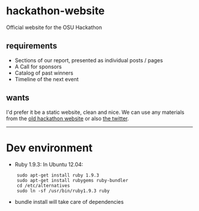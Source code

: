 hackathon-website
=================

Official website for the OSU Hackathon

requirements
------------

* Sections of our report, presented as individual posts / pages
* A Call for sponsors
* Catalog of past winners
* Timeline of the next event

wants
-----

I'd prefer it be a static website, clean and nice. We can use any materials
from the [old hackathon website](https://library.osu.edu/find/hackathon) or
also [the twitter](https://twitter.com/@osuhackathon).

--------

# Dev environment

- Ruby 1.9.3: In Ubuntu 12.04:
```
    sudo apt-get install ruby 1.9.3
    sudo apt-get install rubygems ruby-bundler
    cd /etc/alternatives
    sudo ln -sf /usr/bin/ruby1.9.3 ruby
```
- bundle install will take care of dependencies
